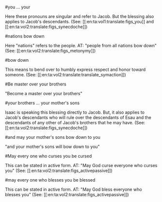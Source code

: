 #you ... your

Here these pronouns are singular and refer to Jacob. But the blessing also applies to Jacob's descendants. (See: [[:en:ta:vol1:translate:figs_you]] and [[:en:ta:vol2:translate:figs_synecdoche]])

#nations bow down

Here "nations" refers to the people. AT: "people from all nations bow down" (See: [[:en:ta:vol2:translate:figs_metonymy]])

#bow down

This means to bend over to humbly express respect and honor toward someone. (See: [[:en:ta:vol2:translate:translate_symaction]])

#Be master over your brothers

"Become a master over your brothers"

#your brothers ... your mother's sons

Isaac is speaking this blessing directly to Jacob. But, it also applies to Jacob's descendants who will rule over the descendants of Esau and the descendants of any other of Jacob's brothers that he may have. (See: [[:en:ta:vol2:translate:figs_synecdoche]])

#and may your mother's sons bow down to you

"and your mother's sons will bow down to you"

#May every one who curses you be cursed

This can be stated in active form. AT: "May God curse everyone who curses you" (See: [[:en:ta:vol2:translate:figs_activepassive]])

#may every one who blesses you be blessed

This can be stated in active form. AT: "May God bless everyone who blesses you" (See: [[:en:ta:vol2:translate:figs_activepassive]])